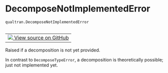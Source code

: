 # DecomposeNotImplementedError
`qualtran.DecomposeNotImplementedError`


<table class="tfo-notebook-buttons tfo-api nocontent" align="left">
<td>
  <a target="_blank" href="https://github.com/quantumlib/Qualtran/blob/main/qualtran/_infra/bloq.py#L54-L59">
    <img src="https://www.tensorflow.org/images/GitHub-Mark-32px.png" />
    View source on GitHub
  </a>
</td>
</table>



Raised if a decomposition is not yet provided.

<!-- Placeholder for "Used in" -->

In contrast to `DecomposeTypeError`, a decomposition is theoretically possible; just not
implemented yet.

